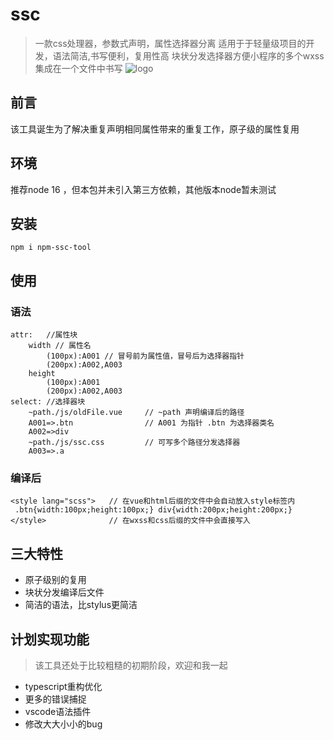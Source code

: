 # ssc
> 一款css处理器，参数式声明，属性选择器分离
> 适用于于轻量级项目的开发，语法简洁,书写便利，复用性高
> 块状分发选择器方便小程序的多个wxss集成在一个文件中书写 
![logo](http://kaifariji.top/static/img/f8088ac8813475d18fe6ece6ecd385a3.图片1.png)
## 前言
该工具诞生为了解决重复声明相同属性带来的重复工作，原子级的属性复用
## 环境
推荐node 16 ，但本包并未引入第三方依赖，其他版本node暂未测试
## 安装
```
npm i npm-ssc-tool
```
## 使用
### 语法
```
attr:   //属性块
    width // 属性名
        (100px):A001 // 冒号前为属性值，冒号后为选择器指针
        (200px):A002,A003
    height
        (100px):A001
        (200px):A002,A003
select: //选择器块
    ~path./js/oldFile.vue     // ~path 声明编译后的路径
    A001=>.btn                // A001 为指针 .btn 为选择器类名
    A002=>div
    ~path./js/ssc.css         // 可写多个路径分发选择器
    A003=>.a
```
### 编译后
```
<style lang="scss">   // 在vue和html后缀的文件中会自动放入style标签内
 .btn{width:100px;height:100px;} div{width:200px;height:200px;}
</style>              // 在wxss和css后缀的文件中会直接写入
```
## 三大特性
 - 原子级别的复用
 - 块状分发编译后文件
 - 简洁的语法，比stylus更简洁
## 计划实现功能
> 该工具还处于比较粗糙的初期阶段，欢迎和我一起
- typescript重构优化
- 更多的错误捕捉
- vscode语法插件
- 修改大大小小的bug
